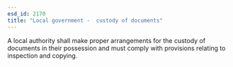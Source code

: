 ```yaml
---
esd_id: 2170
title: "Local government -  custody of documents"
---
```


A local authority shall make proper arrangements for the custody of documents in their possession and must comply with provisions relating to inspection and copying.

